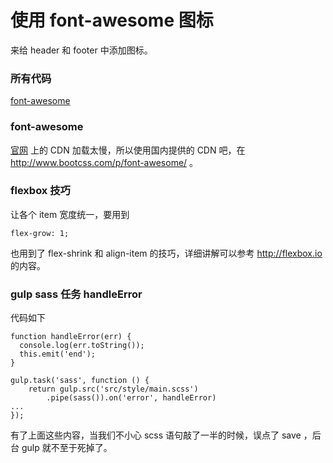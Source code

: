 # 使用 font-awesome 图标

来给 header 和 footer 中添加图标。


### 所有代码

[font-awesome](https://github.com/happypeter/flex/commit/e99a2252e57a5dd253338b4dd1cd4d368988e1ae)

### font-awesome

[官网](fontawesome.io) 上的 CDN 加载太慢，所以使用国内提供的 CDN 吧，在 <http://www.bootcss.com/p/font-awesome/> 。


### flexbox 技巧

让各个 item 宽度统一，要用到

```
flex-grow: 1;
```

也用到了 flex-shrink 和 align-item 的技巧，详细讲解可以参考 <http://flexbox.io> 的内容。

### gulp sass 任务 handleError

代码如下

```
function handleError(err) {
  console.log(err.toString());
  this.emit('end');
}

gulp.task('sass', function () {
    return gulp.src('src/style/main.scss')
        .pipe(sass()).on('error', handleError)
...
});
```

有了上面这些内容，当我们不小心 scss 语句敲了一半的时候，误点了 save ，后台 gulp 就不至于死掉了。
